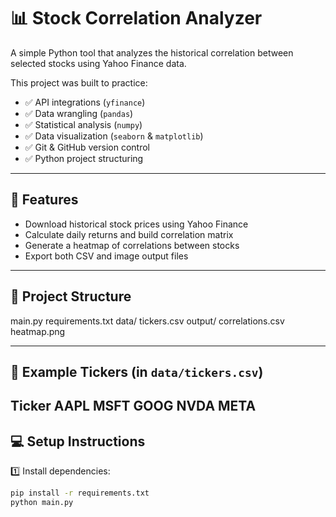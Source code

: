 # 📊 Stock Correlation Analyzer

A simple Python tool that analyzes the historical correlation between selected stocks using Yahoo Finance data. 

This project was built to practice:

- ✅ API integrations (`yfinance`)
- ✅ Data wrangling (`pandas`)
- ✅ Statistical analysis (`numpy`)
- ✅ Data visualization (`seaborn` & `matplotlib`)
- ✅ Git & GitHub version control
- ✅ Python project structuring

---

## 🚀 Features

- Download historical stock prices using Yahoo Finance
- Calculate daily returns and build correlation matrix
- Generate a heatmap of correlations between stocks
- Export both CSV and image output files

---

## 📂 Project Structure

main.py
requirements.txt
data/
tickers.csv
output/
correlations.csv
heatmap.png

---

## 🧮 Example Tickers (in `data/tickers.csv`)

Ticker
AAPL
MSFT
GOOG
NVDA
META
---

## 💻 Setup Instructions

1️⃣ Install dependencies:

```bash
pip install -r requirements.txt
python main.py
